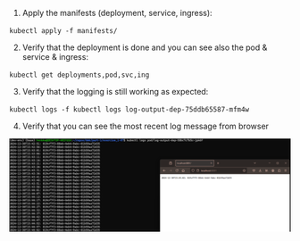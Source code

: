 1. Apply the manifests (deployment, service, ingress):

`kubectl apply -f manifests/`

2. Verify that the deployment is done and you can see also the pod & service & ingress:

`kubectl get deployments,pod,svc,ing`

3. Verify that the logging is still working as expected:

`kubectl logs -f kubectl logs log-output-dep-75ddb65587-mfm4w`

4. Verify that you can see the most recent log message from browser

![screenshot](screenshot.png)
